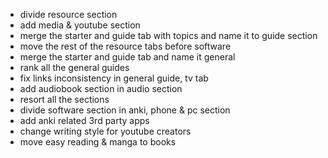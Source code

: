 - divide resource section
- add media & youtube section
- merge the starter and guide tab with topics and name it to guide section
- move the rest of the resource tabs before software
- merge the starter and guide tab and name it general
- rank all the general guides
- fix links inconsistency in general guide, tv tab
- add audiobook section in audio section
- resort all the sections
- divide software section in anki, phone & pc section
- add anki related 3rd party apps
- change writing style for youtube creators
- move easy reading & manga to books
